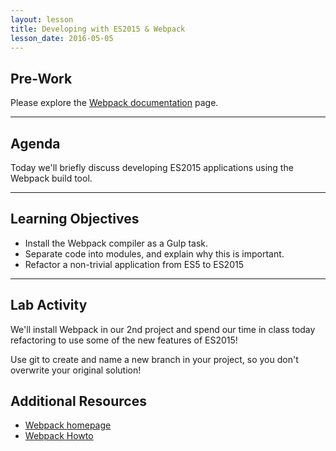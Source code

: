 ```yaml
---
layout: lesson
title: Developing with ES2015 & Webpack
lesson_date: 2016-05-05
---
```


## Pre-Work

Please explore the [Webpack documentation](https://webpack.github.io/docs/?utm_source=github&utm_medium=readme&utm_campaign=documentation) page.

---

## Agenda

Today we'll briefly discuss developing ES2015 applications using the Webpack build tool.

---

## Learning Objectives

- Install the Webpack compiler as a Gulp task.
- Separate code into modules, and explain why this is important.
- Refactor a non-trivial application from ES5 to ES2015

---

## Lab Activity

We'll install Webpack in our 2nd project and spend our time in class today refactoring to use some of the new features of ES2015!

Use git to create and name a new branch in your project, so you don't overwrite your original solution!

## Additional Resources

- [Webpack homepage](https://webpack.github.io/)
- [Webpack Howto](https://github.com/petehunt/webpack-howto)
